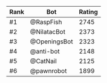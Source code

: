Rank|Bot|Rating
---|---|---
#1|@RaspFish|2745
#2|@NilatacBot|2373
#3|@OpeningsBot|2323
#4|@anti-bot|2148
#5|@CatNail|2125
#6|@pawnrobot|1899
